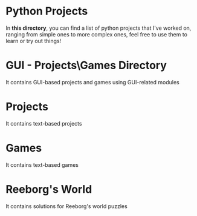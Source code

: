 # Python Projects
In **this directory**, you can find a list of python projects that I've worked on, ranging from simple ones to more complex ones, feel free to use them to learn or try out things!

# GUI - Projects\Games Directory
It contains GUI-based projects and games using GUI-related modules

# Projects
It contains text-based projects

# Games
It contains text-based games

# Reeborg's World
It contains solutions for Reeborg's world puzzles
